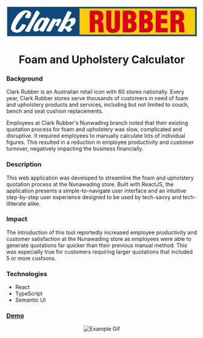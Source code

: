 <div align="center">
	<img src="./public/logo.png" alt="Clark Rubber Logo">
	<h1>Foam and Upholstery Calculator</h1>
</div>

### Background
Clark Rubber is an Australian retail icon with 60 stores nationally. Every year, Clark Rubber stores serve thousands of customers in need of foam and upholstery products and services, including but not limited to couch, bench and seat cushion replacements.

Employees at Clark Rubber's Nunwading branch noted that their existing quotation process for foam and upholstery was slow, complicated and disruptive. It required employees to manually calculate lots of individual figures. This resulted in a reduction in employee productivity and customer turnover, negatively impacting the business financially.

### Description
This web application was developed to streamline the foam and upholstery quotation process at the Nunawading store. Built with ReactJS, the application presents a simple-to-navigate user interface and an intuitive step-by-step user experience designed to be used by tech-savvy and tech-illiterate alike. 

### Impact
The introduction of this tool reportedly increased employee productivity and customer satisfaction at the Nunawading store as employees were able to generate quotations far quicker than their previous manual method. This was especially true for customers requiring larger quotations that included 5 or more cushions.

### Technologies
- React
- TypeScript
- Semantic UI

### [Demo][demo]
[Demo]: https://jamierossiter.github.io/foam-job-calculator/ "Demo"

<div align="center">
	<img src="./public/example.gif" alt="Example Gif">
</div>
